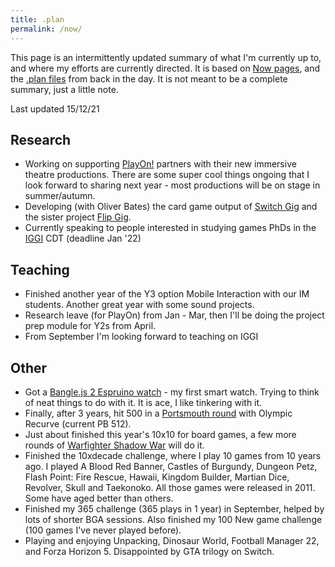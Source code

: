 ```yaml
---
title: .plan
permalink: /now/
---
```


This page is an intermittently updated summary of what I'm currently up to, and where my efforts are currently directed. It is based on [Now pages](https://nownownow.com/about), and the [.plan files](https://datatracker.ietf.org/doc/html/rfc1288) from back in the day. It is not meant to be a complete summary, just a little note.

Last updated 15/12/21

## Research
* Working on supporting [PlayOn!](/projects/play-on) partners with their new immersive theatre productions. There are some super cool things ongoing that I look forward to sharing next year - most productions will be on stage in summer/autumn.
* Developing (with Oliver Bates) the card game output of [Switch Gig](/projects/switch-gig) and the sister project [Flip Gig](http://www.flipgig.org/).
* Currently speaking to people interested in studying games PhDs in the [IGGI](https://iggi.org.uk) CDT (deadline Jan '22)

## Teaching
* Finished another year of the Y3 option Mobile Interaction with our IM students. Another great year with some sound projects.
* Research leave (for PlayOn) from Jan - Mar, then I'll be doing the project prep module for Y2s from April.
* From September I'm looking forward to teaching on IGGI

## Other
* Got a [Bangle.js 2 Espruino watch](https://www.espruino.com/) - my first smart watch. Trying to think of neat things to do with it. It is ace, I like tinkering with it.
* Finally, after 3 years, hit 500 in a [Portsmouth round](https://www.calcresult.com/reference/archery/target_archery_reference.html#PortsmouthRound) with Olympic Recurve (current PB 512).
* Just about finished this year's 10x10 for board games, a few more rounds of [Warfighter Shadow War](https://boardgamegeek.com/boardgame/261624/warfighter-shadow-war-modern-night-combat-card-gam) will do it.
* Finished the 10xdecade challenge, where I play 10 games from 10 years ago. I played A Blood Red Banner, Castles of Burgundy, Dungeon Petz, Flash Point: Fire Rescue, Hawaii, Kingdom Builder, Martian Dice, Revolver, Skull and Taekonoko. All those games were released in 2011. Some have aged better than others.
* Finished my 365 challenge (365 plays in 1 year) in September, helped by lots of shorter BGA sessions. Also finished my 100 New game challenge (100 games I've never played before).
* Playing and enjoying Unpacking, Dinosaur World, Football Manager 22, and Forza Horizon 5. Disappointed by GTA trilogy on Switch.